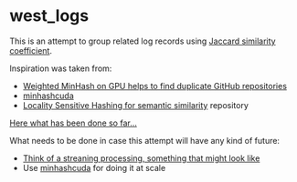 # west_logs

This is an attempt to group related log records using [Jaccard similarity coefficient](https://en.wikipedia.org/wiki/Jaccard_index#Generalized_Jaccard_similarity_and_distance).

Inspiration was taken from:
* [Weighted MinHash on GPU helps to find duplicate GitHub repositories](https://blog.sourced.tech/post/minhashcuda/)
* [minhashcuda](https://github.com/src-d/minhashcuda)
* [Locality Sensitive Hashing for semantic similarity](https://github.com/italo-batista/lsh-semantic-similarity/) repository

[Here what has been done so far...](current.png)

What needs to be done in case this attempt will have any kind of future:
* [Think of a streaning processing, something that might look like](processing_pipeline.png)
* Use [minhashcuda](https://github.com/src-d/minhashcuda) for doing it at scale
